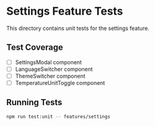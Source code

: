# Settings Feature Tests

This directory contains unit tests for the settings feature.

## Test Coverage
- [ ] SettingsModal component
- [ ] LanguageSwitcher component
- [ ] ThemeSwitcher component
- [ ] TemperatureUnitToggle component

## Running Tests
```bash
npm run test:unit -- features/settings
```

